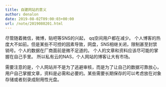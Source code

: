 ```yaml
---
title: 自建网站的意义
author: denalon
date: 2019-08-02T09:00:03+00:00
url: /note/2019080201.html
---
```



尽管随着微信，微博，贴吧等SNS的兴起， qq空间用户都在减少。 个人博客的热度大不如前。但是某些不可控的因素导致，网盘，SNS相继关闭，限制甚至封禁销号。个人的数据在厂商面前是微不足道的。 个人的文章和资料应该尽可能的掌握在自己手里。 所以私有云的NAS，个人网站的博客让大有市场。

需要注意的是，个人网站并不是为了逃避审核，而是为了让自己的数据可靠放心，用户自己掌握文章，资料是必需和必要的。某些需要长期保存的可以考虑放在对象存储或者刻录成耐用性光盘。